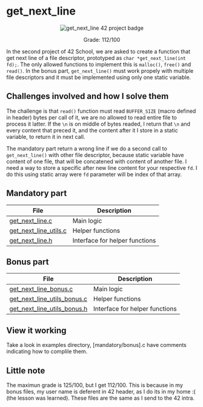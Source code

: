 # get_next_line

<p align="center">
  <img src="https://github.com/alissonmarcs/42-project-badges/blob/main/badges/get_next_linee.png" alt="get_next_line 42 project badge"/>
</p>
<p align="center">Grade: 112/100</p>

In  the second project of 42 School, we are asked to create a function that get next line of a file descriptor, prototyped as `char *get_next_line(int fd);`. The only allowed functions to implement this is `malloc()`, `free()` and `read()`. In the bonus part, `get_next_line()` must work propely with multiple file descriptors and it must be implemented using only one static variable.

## Challenges involved and how I solve them
The challenge is that `read()` function must read `BUFFER_SIZE` (macro defined in header) bytes per call of it, we are no allowed to read entire file to process it latter. If the `\n` is on middle of bytes readed, I return that `\n` and every content that preced it, and the content after it I store in a static variable, to return it in next call.

The mandatory part return a wrong line if we do a second call to `get_next_line()` with other file descriptor, because static variable have content of one file, that will be concatened with content of another file. I need a way to store a specific after new line content for your respective `fd`. I do this using static array were `fd` parameter will be index of that array.

## Mandatory part
| File | Description |
|------|-------------|
|[get_next_line.c](https://github.com/alissonmarcs/get_next_line/blob/main/get_next_line.c)|Main logic|
|[get_next_line_utils.c](https://github.com/alissonmarcs/get_next_line/blob/main/get_next_line_utils.c)|Helper functions|
|[get_next_line.h](https://github.com/alissonmarcs/get_next_line/blob/main/get_next_line.h)|Interface for helper functions|

## Bonus part
| File | Description |
|------|-------------|
|[get_next_line_bonus.c](https://github.com/alissonmarcs/get_next_line/blob/main/get_next_line_bonus.c)| Main logic |
|[get_next_line_utils_bonus.c](https://github.com/alissonmarcs/get_next_line/blob/main/get_next_line_utils_bonus.c)| Helper functions |
|[get_next_line_utils_bonus.h](https://github.com/alissonmarcs/get_next_line/blob/main/get_next_line_bonus.h)| Interface for helper functions |


## View it working
Take a look in examples directory, [mandatory/bonus].c have comments indicating how to complile them.

## Little note
The maximun grade is 125/100, but I get 112/100. This is because in my bonus files, my user name is deferent in 42 header, as I do its in my home :( (the lesson was learned). These files are the same as I send to the 42 intra.
